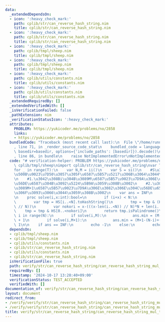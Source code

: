 ```yaml
---
data:
  _extendedDependsOn:
  - icon: ':heavy_check_mark:'
    path: cplib/str/can_reverse_hash_string.nim
    title: cplib/str/can_reverse_hash_string.nim
  - icon: ':heavy_check_mark:'
    path: cplib/str/can_reverse_hash_string.nim
    title: cplib/str/can_reverse_hash_string.nim
  - icon: ':heavy_check_mark:'
    path: cplib/tmpl/sheep.nim
    title: cplib/tmpl/sheep.nim
  - icon: ':heavy_check_mark:'
    path: cplib/tmpl/sheep.nim
    title: cplib/tmpl/sheep.nim
  - icon: ':heavy_check_mark:'
    path: cplib/utils/constants.nim
    title: cplib/utils/constants.nim
  - icon: ':heavy_check_mark:'
    path: cplib/utils/constants.nim
    title: cplib/utils/constants.nim
  _extendedRequiredBy: []
  _extendedVerifiedWith: []
  _isVerificationFailed: false
  _pathExtension: nim
  _verificationStatusIcon: ':heavy_check_mark:'
  attributes:
    PROBLEM: https://yukicoder.me/problems/no/2858
    links:
    - https://yukicoder.me/problems/no/2858
  bundledCode: "Traceback (most recent call last):\n  File \"/home/runner/.local/lib/python3.10/site-packages/onlinejudge_verify/documentation/build.py\"\
    , line 71, in _render_source_code_stat\n    bundled_code = language.bundle(stat.path,\
    \ basedir=basedir, options={'include_paths': [basedir]}).decode()\n  File \"/home/runner/.local/lib/python3.10/site-packages/onlinejudge_verify/languages/nim.py\"\
    , line 86, in bundle\n    raise NotImplementedError\nNotImplementedError\n"
  code: "# verification-helper: PROBLEM https://yukicoder.me/problems/no/2858\ninclude\
    \ cplib/tmpl/sheep\nimport cplib/str/can_reverse_hash_string\nvar T = ii()\n\n\
    for _ in range(T):\n    var N,M = ii()\n    var S = si()\n    #S\u3092\u7121\u9650\
    \u500B\u9023\u7D50\u3057\u305F\u6587\u5B57\u5217\u306B\u3064\u3044\u3066\u3001\
    \n    #1.\u3042\u308Bi\u304B\u3089M\u6587\u5B57\u9023\u7D9A\u306E\u3082\u306E\u304C\
    \u56DE\u6587\u304B\u3092\u5224\u5B9A\u3059\u308B\u3002\n    #2.\u3042\u308Bi\u304B\
    \u3089M+1\u6587\u5B57\u9023\u7D9A\u306E\u3082\u306E\u304C\u56DE\u6587\u304B\u3092\
    \u306F\u3093\u3066\u3044\u3059\u308B\u3002\n    var ans = INF\n    var HS = S.initRollingHash()\n\
    \n    proc solve(i,x:int):bool=\n        if (i+x) < N:\n            return HS[i..<(i+x)].isPalindrome()\n\
    \        var tmp = HS[i..<N].toHashString()\n        tmp = tmp & (HS * ((x-len(i..<N))\
    \ // N))\n        var nokori = x-(((x-len(i..<N)) // N)*N + len(i..<N))\n    \
    \    tmp = tmp & HS[0..<nokori]\n        return tmp.isPalindrome()\n\n\n    for\
    \ i in range(N):\n        if solve(i,M):\n            ans.min = (M-(N-i)+(N-1))//N\
    \ + 1\n        if solve(i,M+1):\n            ans.min = (M+1-(N-i)+(N-1))//N +\
    \ 1\n\n    if ans == INF:\n        echo -1\n    else:\n        echo ans"
  dependsOn:
  - cplib/tmpl/sheep.nim
  - cplib/tmpl/sheep.nim
  - cplib/utils/constants.nim
  - cplib/str/can_reverse_hash_string.nim
  - cplib/utils/constants.nim
  - cplib/str/can_reverse_hash_string.nim
  isVerificationFile: true
  path: verify/str/can_reverse_hash_string/can_reverse_hash_string_mul_test.nim
  requiredBy: []
  timestamp: '2024-10-17 13:28:40+09:00'
  verificationStatus: TEST_ACCEPTED
  verifiedWith: []
documentation_of: verify/str/can_reverse_hash_string/can_reverse_hash_string_mul_test.nim
layout: document
redirect_from:
- /verify/verify/str/can_reverse_hash_string/can_reverse_hash_string_mul_test.nim
- /verify/verify/str/can_reverse_hash_string/can_reverse_hash_string_mul_test.nim.html
title: verify/str/can_reverse_hash_string/can_reverse_hash_string_mul_test.nim
---
```

